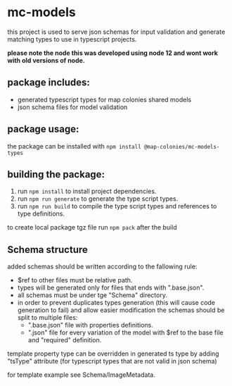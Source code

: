 # mc-models

this project is used to serve json schemas for input validation and generate matching types to use in typescript projects.

**please note the node this was developed using node 12 and wont work with old versions of node.**

## package includes:
 - generated typescript types for map colonies shared models
 - json schema files for model validation 
## package usage:
  the package can be installed with `npm install @map-colonies/mc-models-types`
## building the package:

1. run `npm install` to install project dependencies.
2. run `npm run generate` to generate the type script types.
3. run `npm run build` to compile the type script types and references to type definitions.

to create local package tgz file run `npm pack` after the build

## Schema structure

added schemas should be written according to the fallowing rule:

- \$ref to other files must be relative path.
- types will be generated only for files that ends with ".base.json".
- all schemas must be under tge "Schema" directory.
- in order to prevent duplicates types generation (this will cause code generation to fail) and allow easier modification the schemas should be split to multiple files:
  - ".base.json" file with properties definitions.
  - ".json" file for every variation of the model with \$ref to the base file and "required" definition.

template property type can be overridden in generated ts type by adding "tsType" attribute (for typescript types that are not valid in json schema)

for template example see Schema/ImageMetadata.
